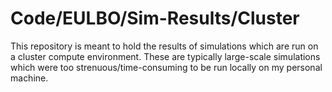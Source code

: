 # Code/EULBO/Sim-Results/Cluster

This repository is meant to hold the results of simulations which are run on a cluster compute environment. These are typically large-scale simulations which were too strenuous/time-consuming to be run locally on my personal machine.
